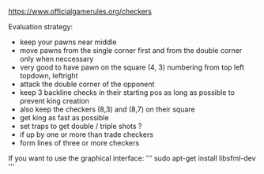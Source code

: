 https://www.officialgamerules.org/checkers


Evaluation strategy:

- keep your pawns near middle
- move pawns from the single corner first and from the double corner only when neccessary
- very good to have  pawn on the square (4, 3) numbering from top left topdown, leftright
- attack the double corner of the opponent
- keep 3 backline checks in their starting pos as long as possible to prevent king creation
- also keep the checkers (8,3) and (8,7) on their square
- get king as fast as possible
- set traps to get double / triple shots ?
- if up by one or more than trade checkers
- form lines of three or more checkers 

If you want to use the graphical interface:
'''
sudo apt-get install libsfml-dev
'''